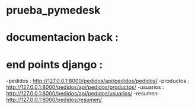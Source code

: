 # prueba_pymedesk
# documentacion back  : 
# end points django : 
-pedidos : http://127.0.0.1:8000/pedidos/api/pedidos/pedidos/
-productos : http://127.0.0.1:8000/pedidos/api/pedidos/productos/
-usuarios : http://127.0.0.1:8000/pedidos/api/pedidos/usuarios/
-resumen:  http://127.0.0.1:8000/pedidos/resumen/
